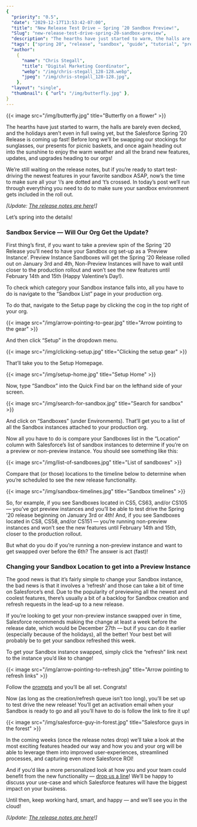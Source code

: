 ```yaml
---
{
  "priority": "0.5",
  "date": "2029-12-17T13:53:42-07:00",
  "title": "New Release Test Drive — Spring ’20 Sandbox Preview!",
  "Slug": "new-release-test-drive-spring-20-sandbox-preview",
  "description": "The hearths have just started to warm, the halls are barely even decked, and the holidays aren’t even in full swing yet, but the Salesforce Spring ’20 Release is coming up fast...",
  "tags": ["spring 20", "release", "sandbox", "guide", "tutorial", "preview"],
  "author":
    {
      "name": "Chris Stegall",
      "title": "Digital Marketing Coordinator",
      "webp": "/img/chris-stegall_128-128.webp",
      "jpeg": "/img/chris-stegall_128-128.jpg",
    },
  "layout": "single",
  "thumbnail": { "url": "/img/butterfly.jpg" },
}
---
```


{{< image src="/img/butterfly.jpg" title="Butterfly on a flower" >}}

The hearths have just started to warm, the halls are barely even decked, and the holidays aren’t even in full swing yet, but the Salesforce Spring ’20 Release is coming up fast! Before long we’ll be swapping our stockings for sunglasses, our presents for picnic baskets, and once again heading out into the sunshine to enjoy the warm weather and all the brand new features, updates, and upgrades heading to our orgs!

We’re still waiting on the release notes, but if you’re ready to start test-driving the newest features in your favorite sandbox ASAP, now’s the time to make sure all your ‘i’s are dotted and ‘t’s crossed. In today’s post we’ll run through everything you need to do to make sure your sandbox environment gets included in the roll out.

_[Update: [The release notes are here](https://releasenotes.docs.salesforce.com/en-us/spring20/release-notes/salesforce_release_notes.htm)!]_

Let’s spring into the details!

### Sandbox Service — Will Our Org Get the Update?

First thing’s first, if you want to take a preview spin of the Spring ’20 Release you’ll need to have your Sandbox org set-up as a ‘Preview Instance’. Preview Instance Sandboxes will get the Spring ’20 Release rolled out on January 3rd and 4th, Non-Preview Instances will have to wait until closer to the production rollout and won’t see the new features until February 14th and 15th (Happy Valentine’s Day!).

To check which category your Sandbox instance falls into, all you have to do is navigate to the “Sandbox List” page in your production org.

To do that, navigate to the Setup page by clicking the cog in the top right of your org.

{{< image src="/img/arrow-pointing-to-gear.jpg" title="Arrow pointing to the gear" >}}

And then click “Setup” in the dropdown menu.

{{< image src="/img/clicking-setup.jpg" title="Clicking the setup gear" >}}

That’ll take you to the Setup Homepage.

{{< image src="/img/setup-home.jpg" title="Setup Home" >}}

Now, type “Sandbox” into the Quick Find bar on the lefthand side of your screen.

{{< image src="/img/search-for-sandbox.jpg" title="Search for sandbox" >}}

And click on “Sandboxes” (under Environments). That’ll get you to a list of all the Sandbox instances attached to your production org.

Now all you have to do is compare your Sandboxes list in the “Location” column with Salesforce’s list of sandbox instances to determine if you’re on a preview or non-preview instance. You should see something like this:

{{< image src="/img/list-of-sandboxes.jpg" title="List of sandboxes" >}}

Compare that (or those) locations to the timeline below to determine when you’re scheduled to see the new release functionality.

{{< image src="/img/sandbox-timelines.jpg" title="Sandbox timelines" >}}

So, for example, if you see Sandboxes located in CS5, CS63, and/or CS105 — you’ve got preview instances and you’ll be able to test drive the Spring ’20 release beginning on January 3rd or 4th! And, if you see Sandboxes located in CS8, CS58, and/or CS151 — you’re running non-preview instances and won’t see the new features until February 14th and 15th, closer to the production rollout.

But what do you do if you’re running a non-preview instance and want to get swapped over before the 6th? The answer is act (fast)!

### Changing your Sandbox Location to get into a Preview Instance

The good news is that it’s fairly simple to change your Sandbox instance, the bad news is that it involves a ‘refresh’ and those can take a bit of time on Salesforce’s end. Due to the popularity of previewing all the newest and coolest features, there’s usually a bit of a backlog for Sandbox creation and refresh requests in the lead-up to a new release.

If you’re looking to get your non-preview instance swapped over in time, Salesforce recommends making the change at least a week before the release date, which would be December 27th — but if you can do it earlier (especially because of the holidays), all the better! Your best bet will probably be to get your sandbox refreshed this week.

To get your Sandbox instance swapped, simply click the “refresh” link next to the instance you’d like to change!

{{< image src="/img/arrow-pointing-to-refresh.jpg" title="Arrow pointing to refresh links" >}}

Follow the [prompts](https://help.salesforce.com/articleView?id=data_sandbox_refresh.htm&type=5) and you’ll be all set. Congrats!

Now (as long as the creation/refresh queue isn’t too long), you’ll be set up to test drive the new release! You’ll get an activation email when your Sandbox is ready to go and all you’ll have to do is follow the link to fire it up!

{{< image src="/img/salesforce-guy-in-forest.jpg" title="Salesforce guys in the forest" >}}

In the coming weeks (once the release notes drop) we’ll take a look at the most exciting features headed our way and how you and your org will be able to leverage them into improved user-experiences, streamlined processes, and capturing even more Salesforce ROI!

And if you’d like a more personalized look at how you and your team could benefit from the new functionality — [drop us a line](/contact)! We’ll be happy to discuss your use-case and which Salesforce features will have the biggest impact on your business.

Until then, keep working hard, smart, and happy — and we’ll see you in the cloud!

_[Update: [The release notes are here](https://releasenotes.docs.salesforce.com/en-us/spring20/release-notes/salesforce_release_notes.htm)!]_
